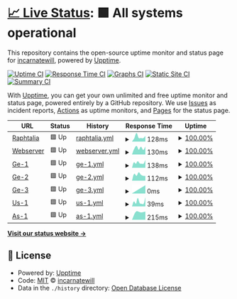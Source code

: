 # [📈 Live Status](https://incarnatewill.github.io/uptime): <!--live status--> **🟩 All systems operational**

This repository contains the open-source uptime monitor and status page for [incarnatewill](https://incarnatewill.github.io/uptime), powered by [Upptime](https://github.com/upptime/upptime).

[![Uptime CI](https://github.com/incarnatewill/uptime/workflows/Uptime%20CI/badge.svg)](https://github.com/incarnatewill/uptime/actions?query=workflow%3A%22Uptime+CI%22)
[![Response Time CI](https://github.com/incarnatewill/uptime/workflows/Response%20Time%20CI/badge.svg)](https://github.com/incarnatewill/uptime/actions?query=workflow%3A%22Response+Time+CI%22)
[![Graphs CI](https://github.com/incarnatewill/uptime/workflows/Graphs%20CI/badge.svg)](https://github.com/incarnatewill/uptime/actions?query=workflow%3A%22Graphs+CI%22)
[![Static Site CI](https://github.com/incarnatewill/uptime/workflows/Static%20Site%20CI/badge.svg)](https://github.com/incarnatewill/uptime/actions?query=workflow%3A%22Static+Site+CI%22)
[![Summary CI](https://github.com/incarnatewill/uptime/workflows/Summary%20CI/badge.svg)](https://github.com/incarnatewill/uptime/actions?query=workflow%3A%22Summary+CI%22)

With [Upptime](https://upptime.js.org), you can get your own unlimited and free uptime monitor and status page, powered entirely by a GitHub repository. We use [Issues](https://github.com/incarnatewill/uptime/issues) as incident reports, [Actions](https://github.com/incarnatewill/uptime/actions) as uptime monitors, and [Pages](https://incarnatewill.github.io/uptime) for the status page.

<!--start: status pages-->
<!-- This summary is generated by Upptime (https://github.com/upptime/upptime) -->
<!-- Do not edit this manually, your changes will be overwritten -->
<!-- prettier-ignore -->
| URL | Status | History | Response Time | Uptime |
| --- | ------ | ------- | ------------- | ------ |
| <img alt="" src="https://favicons.githubusercontent.com/null" height="13"> [Raphtalia](main.raphtalia.fun) | 🟩 Up | [raphtalia.yml](https://github.com/IncarnateWill/uptime/commits/HEAD/history/raphtalia.yml) | <details><summary><img alt="Response time graph" src="./graphs/raphtalia/response-time-week.png" height="20"> 128ms</summary><br><a href="https://status.raphtalia.fun/history/raphtalia"><img alt="Response time 116" src="https://img.shields.io/endpoint?url=https%3A%2F%2Fraw.githubusercontent.com%2FIncarnateWill%2Fuptime%2FHEAD%2Fapi%2Fraphtalia%2Fresponse-time.json"></a><br><a href="https://status.raphtalia.fun/history/raphtalia"><img alt="24-hour response time 0" src="https://img.shields.io/endpoint?url=https%3A%2F%2Fraw.githubusercontent.com%2FIncarnateWill%2Fuptime%2FHEAD%2Fapi%2Fraphtalia%2Fresponse-time-day.json"></a><br><a href="https://status.raphtalia.fun/history/raphtalia"><img alt="7-day response time 128" src="https://img.shields.io/endpoint?url=https%3A%2F%2Fraw.githubusercontent.com%2FIncarnateWill%2Fuptime%2FHEAD%2Fapi%2Fraphtalia%2Fresponse-time-week.json"></a><br><a href="https://status.raphtalia.fun/history/raphtalia"><img alt="30-day response time 116" src="https://img.shields.io/endpoint?url=https%3A%2F%2Fraw.githubusercontent.com%2FIncarnateWill%2Fuptime%2FHEAD%2Fapi%2Fraphtalia%2Fresponse-time-month.json"></a><br><a href="https://status.raphtalia.fun/history/raphtalia"><img alt="1-year response time 116" src="https://img.shields.io/endpoint?url=https%3A%2F%2Fraw.githubusercontent.com%2FIncarnateWill%2Fuptime%2FHEAD%2Fapi%2Fraphtalia%2Fresponse-time-year.json"></a></details> | <details><summary><a href="https://status.raphtalia.fun/history/raphtalia">100.00%</a></summary><a href="https://status.raphtalia.fun/history/raphtalia"><img alt="All-time uptime 100.00%" src="https://img.shields.io/endpoint?url=https%3A%2F%2Fraw.githubusercontent.com%2FIncarnateWill%2Fuptime%2FHEAD%2Fapi%2Fraphtalia%2Fuptime.json"></a><br><a href="https://status.raphtalia.fun/history/raphtalia"><img alt="24-hour uptime 100.00%" src="https://img.shields.io/endpoint?url=https%3A%2F%2Fraw.githubusercontent.com%2FIncarnateWill%2Fuptime%2FHEAD%2Fapi%2Fraphtalia%2Fuptime-day.json"></a><br><a href="https://status.raphtalia.fun/history/raphtalia"><img alt="7-day uptime 100.00%" src="https://img.shields.io/endpoint?url=https%3A%2F%2Fraw.githubusercontent.com%2FIncarnateWill%2Fuptime%2FHEAD%2Fapi%2Fraphtalia%2Fuptime-week.json"></a><br><a href="https://status.raphtalia.fun/history/raphtalia"><img alt="30-day uptime 100.00%" src="https://img.shields.io/endpoint?url=https%3A%2F%2Fraw.githubusercontent.com%2FIncarnateWill%2Fuptime%2FHEAD%2Fapi%2Fraphtalia%2Fuptime-month.json"></a><br><a href="https://status.raphtalia.fun/history/raphtalia"><img alt="1-year uptime 100.00%" src="https://img.shields.io/endpoint?url=https%3A%2F%2Fraw.githubusercontent.com%2FIncarnateWill%2Fuptime%2FHEAD%2Fapi%2Fraphtalia%2Fuptime-year.json"></a></details>
| <img alt="" src="https://favicons.githubusercontent.com/null" height="13"> [Webserver](ws.raphtalia.fun) | 🟩 Up | [webserver.yml](https://github.com/IncarnateWill/uptime/commits/HEAD/history/webserver.yml) | <details><summary><img alt="Response time graph" src="./graphs/webserver/response-time-week.png" height="20"> 130ms</summary><br><a href="https://status.raphtalia.fun/history/webserver"><img alt="Response time 122" src="https://img.shields.io/endpoint?url=https%3A%2F%2Fraw.githubusercontent.com%2FIncarnateWill%2Fuptime%2FHEAD%2Fapi%2Fwebserver%2Fresponse-time.json"></a><br><a href="https://status.raphtalia.fun/history/webserver"><img alt="24-hour response time 0" src="https://img.shields.io/endpoint?url=https%3A%2F%2Fraw.githubusercontent.com%2FIncarnateWill%2Fuptime%2FHEAD%2Fapi%2Fwebserver%2Fresponse-time-day.json"></a><br><a href="https://status.raphtalia.fun/history/webserver"><img alt="7-day response time 130" src="https://img.shields.io/endpoint?url=https%3A%2F%2Fraw.githubusercontent.com%2FIncarnateWill%2Fuptime%2FHEAD%2Fapi%2Fwebserver%2Fresponse-time-week.json"></a><br><a href="https://status.raphtalia.fun/history/webserver"><img alt="30-day response time 122" src="https://img.shields.io/endpoint?url=https%3A%2F%2Fraw.githubusercontent.com%2FIncarnateWill%2Fuptime%2FHEAD%2Fapi%2Fwebserver%2Fresponse-time-month.json"></a><br><a href="https://status.raphtalia.fun/history/webserver"><img alt="1-year response time 122" src="https://img.shields.io/endpoint?url=https%3A%2F%2Fraw.githubusercontent.com%2FIncarnateWill%2Fuptime%2FHEAD%2Fapi%2Fwebserver%2Fresponse-time-year.json"></a></details> | <details><summary><a href="https://status.raphtalia.fun/history/webserver">100.00%</a></summary><a href="https://status.raphtalia.fun/history/webserver"><img alt="All-time uptime 100.00%" src="https://img.shields.io/endpoint?url=https%3A%2F%2Fraw.githubusercontent.com%2FIncarnateWill%2Fuptime%2FHEAD%2Fapi%2Fwebserver%2Fuptime.json"></a><br><a href="https://status.raphtalia.fun/history/webserver"><img alt="24-hour uptime 100.00%" src="https://img.shields.io/endpoint?url=https%3A%2F%2Fraw.githubusercontent.com%2FIncarnateWill%2Fuptime%2FHEAD%2Fapi%2Fwebserver%2Fuptime-day.json"></a><br><a href="https://status.raphtalia.fun/history/webserver"><img alt="7-day uptime 100.00%" src="https://img.shields.io/endpoint?url=https%3A%2F%2Fraw.githubusercontent.com%2FIncarnateWill%2Fuptime%2FHEAD%2Fapi%2Fwebserver%2Fuptime-week.json"></a><br><a href="https://status.raphtalia.fun/history/webserver"><img alt="30-day uptime 100.00%" src="https://img.shields.io/endpoint?url=https%3A%2F%2Fraw.githubusercontent.com%2FIncarnateWill%2Fuptime%2FHEAD%2Fapi%2Fwebserver%2Fuptime-month.json"></a><br><a href="https://status.raphtalia.fun/history/webserver"><img alt="1-year uptime 100.00%" src="https://img.shields.io/endpoint?url=https%3A%2F%2Fraw.githubusercontent.com%2FIncarnateWill%2Fuptime%2FHEAD%2Fapi%2Fwebserver%2Fuptime-year.json"></a></details>
| <img alt="" src="https://favicons.githubusercontent.com/null" height="13"> [Ge-1](ge1.raphtalia.fun) | 🟩 Up | [ge-1.yml](https://github.com/IncarnateWill/uptime/commits/HEAD/history/ge-1.yml) | <details><summary><img alt="Response time graph" src="./graphs/ge-1/response-time-week.png" height="20"> 138ms</summary><br><a href="https://status.raphtalia.fun/history/ge-1"><img alt="Response time 131" src="https://img.shields.io/endpoint?url=https%3A%2F%2Fraw.githubusercontent.com%2FIncarnateWill%2Fuptime%2FHEAD%2Fapi%2Fge-1%2Fresponse-time.json"></a><br><a href="https://status.raphtalia.fun/history/ge-1"><img alt="24-hour response time 119" src="https://img.shields.io/endpoint?url=https%3A%2F%2Fraw.githubusercontent.com%2FIncarnateWill%2Fuptime%2FHEAD%2Fapi%2Fge-1%2Fresponse-time-day.json"></a><br><a href="https://status.raphtalia.fun/history/ge-1"><img alt="7-day response time 138" src="https://img.shields.io/endpoint?url=https%3A%2F%2Fraw.githubusercontent.com%2FIncarnateWill%2Fuptime%2FHEAD%2Fapi%2Fge-1%2Fresponse-time-week.json"></a><br><a href="https://status.raphtalia.fun/history/ge-1"><img alt="30-day response time 131" src="https://img.shields.io/endpoint?url=https%3A%2F%2Fraw.githubusercontent.com%2FIncarnateWill%2Fuptime%2FHEAD%2Fapi%2Fge-1%2Fresponse-time-month.json"></a><br><a href="https://status.raphtalia.fun/history/ge-1"><img alt="1-year response time 131" src="https://img.shields.io/endpoint?url=https%3A%2F%2Fraw.githubusercontent.com%2FIncarnateWill%2Fuptime%2FHEAD%2Fapi%2Fge-1%2Fresponse-time-year.json"></a></details> | <details><summary><a href="https://status.raphtalia.fun/history/ge-1">100.00%</a></summary><a href="https://status.raphtalia.fun/history/ge-1"><img alt="All-time uptime 100.00%" src="https://img.shields.io/endpoint?url=https%3A%2F%2Fraw.githubusercontent.com%2FIncarnateWill%2Fuptime%2FHEAD%2Fapi%2Fge-1%2Fuptime.json"></a><br><a href="https://status.raphtalia.fun/history/ge-1"><img alt="24-hour uptime 100.00%" src="https://img.shields.io/endpoint?url=https%3A%2F%2Fraw.githubusercontent.com%2FIncarnateWill%2Fuptime%2FHEAD%2Fapi%2Fge-1%2Fuptime-day.json"></a><br><a href="https://status.raphtalia.fun/history/ge-1"><img alt="7-day uptime 100.00%" src="https://img.shields.io/endpoint?url=https%3A%2F%2Fraw.githubusercontent.com%2FIncarnateWill%2Fuptime%2FHEAD%2Fapi%2Fge-1%2Fuptime-week.json"></a><br><a href="https://status.raphtalia.fun/history/ge-1"><img alt="30-day uptime 100.00%" src="https://img.shields.io/endpoint?url=https%3A%2F%2Fraw.githubusercontent.com%2FIncarnateWill%2Fuptime%2FHEAD%2Fapi%2Fge-1%2Fuptime-month.json"></a><br><a href="https://status.raphtalia.fun/history/ge-1"><img alt="1-year uptime 100.00%" src="https://img.shields.io/endpoint?url=https%3A%2F%2Fraw.githubusercontent.com%2FIncarnateWill%2Fuptime%2FHEAD%2Fapi%2Fge-1%2Fuptime-year.json"></a></details>
| <img alt="" src="https://favicons.githubusercontent.com/null" height="13"> [Ge-2](ge2.raphtalia.fun) | 🟩 Up | [ge-2.yml](https://github.com/IncarnateWill/uptime/commits/HEAD/history/ge-2.yml) | <details><summary><img alt="Response time graph" src="./graphs/ge-2/response-time-week.png" height="20"> 112ms</summary><br><a href="https://status.raphtalia.fun/history/ge-2"><img alt="Response time 110" src="https://img.shields.io/endpoint?url=https%3A%2F%2Fraw.githubusercontent.com%2FIncarnateWill%2Fuptime%2FHEAD%2Fapi%2Fge-2%2Fresponse-time.json"></a><br><a href="https://status.raphtalia.fun/history/ge-2"><img alt="24-hour response time 101" src="https://img.shields.io/endpoint?url=https%3A%2F%2Fraw.githubusercontent.com%2FIncarnateWill%2Fuptime%2FHEAD%2Fapi%2Fge-2%2Fresponse-time-day.json"></a><br><a href="https://status.raphtalia.fun/history/ge-2"><img alt="7-day response time 112" src="https://img.shields.io/endpoint?url=https%3A%2F%2Fraw.githubusercontent.com%2FIncarnateWill%2Fuptime%2FHEAD%2Fapi%2Fge-2%2Fresponse-time-week.json"></a><br><a href="https://status.raphtalia.fun/history/ge-2"><img alt="30-day response time 110" src="https://img.shields.io/endpoint?url=https%3A%2F%2Fraw.githubusercontent.com%2FIncarnateWill%2Fuptime%2FHEAD%2Fapi%2Fge-2%2Fresponse-time-month.json"></a><br><a href="https://status.raphtalia.fun/history/ge-2"><img alt="1-year response time 110" src="https://img.shields.io/endpoint?url=https%3A%2F%2Fraw.githubusercontent.com%2FIncarnateWill%2Fuptime%2FHEAD%2Fapi%2Fge-2%2Fresponse-time-year.json"></a></details> | <details><summary><a href="https://status.raphtalia.fun/history/ge-2">100.00%</a></summary><a href="https://status.raphtalia.fun/history/ge-2"><img alt="All-time uptime 100.00%" src="https://img.shields.io/endpoint?url=https%3A%2F%2Fraw.githubusercontent.com%2FIncarnateWill%2Fuptime%2FHEAD%2Fapi%2Fge-2%2Fuptime.json"></a><br><a href="https://status.raphtalia.fun/history/ge-2"><img alt="24-hour uptime 100.00%" src="https://img.shields.io/endpoint?url=https%3A%2F%2Fraw.githubusercontent.com%2FIncarnateWill%2Fuptime%2FHEAD%2Fapi%2Fge-2%2Fuptime-day.json"></a><br><a href="https://status.raphtalia.fun/history/ge-2"><img alt="7-day uptime 100.00%" src="https://img.shields.io/endpoint?url=https%3A%2F%2Fraw.githubusercontent.com%2FIncarnateWill%2Fuptime%2FHEAD%2Fapi%2Fge-2%2Fuptime-week.json"></a><br><a href="https://status.raphtalia.fun/history/ge-2"><img alt="30-day uptime 100.00%" src="https://img.shields.io/endpoint?url=https%3A%2F%2Fraw.githubusercontent.com%2FIncarnateWill%2Fuptime%2FHEAD%2Fapi%2Fge-2%2Fuptime-month.json"></a><br><a href="https://status.raphtalia.fun/history/ge-2"><img alt="1-year uptime 100.00%" src="https://img.shields.io/endpoint?url=https%3A%2F%2Fraw.githubusercontent.com%2FIncarnateWill%2Fuptime%2FHEAD%2Fapi%2Fge-2%2Fuptime-year.json"></a></details>
| <img alt="" src="https://favicons.githubusercontent.com/null" height="13"> [Ge-3](ge3.raphtalia.fun) | 🟩 Up | [ge-3.yml](https://github.com/IncarnateWill/uptime/commits/HEAD/history/ge-3.yml) | <details><summary><img alt="Response time graph" src="./graphs/ge-3/response-time-week.png" height="20"> 0ms</summary><br><a href="https://status.raphtalia.fun/history/ge-3"><img alt="Response time 125" src="https://img.shields.io/endpoint?url=https%3A%2F%2Fraw.githubusercontent.com%2FIncarnateWill%2Fuptime%2FHEAD%2Fapi%2Fge-3%2Fresponse-time.json"></a><br><a href="https://status.raphtalia.fun/history/ge-3"><img alt="24-hour response time 0" src="https://img.shields.io/endpoint?url=https%3A%2F%2Fraw.githubusercontent.com%2FIncarnateWill%2Fuptime%2FHEAD%2Fapi%2Fge-3%2Fresponse-time-day.json"></a><br><a href="https://status.raphtalia.fun/history/ge-3"><img alt="7-day response time 0" src="https://img.shields.io/endpoint?url=https%3A%2F%2Fraw.githubusercontent.com%2FIncarnateWill%2Fuptime%2FHEAD%2Fapi%2Fge-3%2Fresponse-time-week.json"></a><br><a href="https://status.raphtalia.fun/history/ge-3"><img alt="30-day response time 125" src="https://img.shields.io/endpoint?url=https%3A%2F%2Fraw.githubusercontent.com%2FIncarnateWill%2Fuptime%2FHEAD%2Fapi%2Fge-3%2Fresponse-time-month.json"></a><br><a href="https://status.raphtalia.fun/history/ge-3"><img alt="1-year response time 125" src="https://img.shields.io/endpoint?url=https%3A%2F%2Fraw.githubusercontent.com%2FIncarnateWill%2Fuptime%2FHEAD%2Fapi%2Fge-3%2Fresponse-time-year.json"></a></details> | <details><summary><a href="https://status.raphtalia.fun/history/ge-3">100.00%</a></summary><a href="https://status.raphtalia.fun/history/ge-3"><img alt="All-time uptime 100.00%" src="https://img.shields.io/endpoint?url=https%3A%2F%2Fraw.githubusercontent.com%2FIncarnateWill%2Fuptime%2FHEAD%2Fapi%2Fge-3%2Fuptime.json"></a><br><a href="https://status.raphtalia.fun/history/ge-3"><img alt="24-hour uptime 100.00%" src="https://img.shields.io/endpoint?url=https%3A%2F%2Fraw.githubusercontent.com%2FIncarnateWill%2Fuptime%2FHEAD%2Fapi%2Fge-3%2Fuptime-day.json"></a><br><a href="https://status.raphtalia.fun/history/ge-3"><img alt="7-day uptime 100.00%" src="https://img.shields.io/endpoint?url=https%3A%2F%2Fraw.githubusercontent.com%2FIncarnateWill%2Fuptime%2FHEAD%2Fapi%2Fge-3%2Fuptime-week.json"></a><br><a href="https://status.raphtalia.fun/history/ge-3"><img alt="30-day uptime 100.00%" src="https://img.shields.io/endpoint?url=https%3A%2F%2Fraw.githubusercontent.com%2FIncarnateWill%2Fuptime%2FHEAD%2Fapi%2Fge-3%2Fuptime-month.json"></a><br><a href="https://status.raphtalia.fun/history/ge-3"><img alt="1-year uptime 100.00%" src="https://img.shields.io/endpoint?url=https%3A%2F%2Fraw.githubusercontent.com%2FIncarnateWill%2Fuptime%2FHEAD%2Fapi%2Fge-3%2Fuptime-year.json"></a></details>
| <img alt="" src="https://favicons.githubusercontent.com/null" height="13"> [Us-1](us1.raphtalia.fun) | 🟩 Up | [us-1.yml](https://github.com/IncarnateWill/uptime/commits/HEAD/history/us-1.yml) | <details><summary><img alt="Response time graph" src="./graphs/us-1/response-time-week.png" height="20"> 39ms</summary><br><a href="https://status.raphtalia.fun/history/us-1"><img alt="Response time 35" src="https://img.shields.io/endpoint?url=https%3A%2F%2Fraw.githubusercontent.com%2FIncarnateWill%2Fuptime%2FHEAD%2Fapi%2Fus-1%2Fresponse-time.json"></a><br><a href="https://status.raphtalia.fun/history/us-1"><img alt="24-hour response time 25" src="https://img.shields.io/endpoint?url=https%3A%2F%2Fraw.githubusercontent.com%2FIncarnateWill%2Fuptime%2FHEAD%2Fapi%2Fus-1%2Fresponse-time-day.json"></a><br><a href="https://status.raphtalia.fun/history/us-1"><img alt="7-day response time 39" src="https://img.shields.io/endpoint?url=https%3A%2F%2Fraw.githubusercontent.com%2FIncarnateWill%2Fuptime%2FHEAD%2Fapi%2Fus-1%2Fresponse-time-week.json"></a><br><a href="https://status.raphtalia.fun/history/us-1"><img alt="30-day response time 35" src="https://img.shields.io/endpoint?url=https%3A%2F%2Fraw.githubusercontent.com%2FIncarnateWill%2Fuptime%2FHEAD%2Fapi%2Fus-1%2Fresponse-time-month.json"></a><br><a href="https://status.raphtalia.fun/history/us-1"><img alt="1-year response time 35" src="https://img.shields.io/endpoint?url=https%3A%2F%2Fraw.githubusercontent.com%2FIncarnateWill%2Fuptime%2FHEAD%2Fapi%2Fus-1%2Fresponse-time-year.json"></a></details> | <details><summary><a href="https://status.raphtalia.fun/history/us-1">100.00%</a></summary><a href="https://status.raphtalia.fun/history/us-1"><img alt="All-time uptime 100.00%" src="https://img.shields.io/endpoint?url=https%3A%2F%2Fraw.githubusercontent.com%2FIncarnateWill%2Fuptime%2FHEAD%2Fapi%2Fus-1%2Fuptime.json"></a><br><a href="https://status.raphtalia.fun/history/us-1"><img alt="24-hour uptime 100.00%" src="https://img.shields.io/endpoint?url=https%3A%2F%2Fraw.githubusercontent.com%2FIncarnateWill%2Fuptime%2FHEAD%2Fapi%2Fus-1%2Fuptime-day.json"></a><br><a href="https://status.raphtalia.fun/history/us-1"><img alt="7-day uptime 100.00%" src="https://img.shields.io/endpoint?url=https%3A%2F%2Fraw.githubusercontent.com%2FIncarnateWill%2Fuptime%2FHEAD%2Fapi%2Fus-1%2Fuptime-week.json"></a><br><a href="https://status.raphtalia.fun/history/us-1"><img alt="30-day uptime 100.00%" src="https://img.shields.io/endpoint?url=https%3A%2F%2Fraw.githubusercontent.com%2FIncarnateWill%2Fuptime%2FHEAD%2Fapi%2Fus-1%2Fuptime-month.json"></a><br><a href="https://status.raphtalia.fun/history/us-1"><img alt="1-year uptime 100.00%" src="https://img.shields.io/endpoint?url=https%3A%2F%2Fraw.githubusercontent.com%2FIncarnateWill%2Fuptime%2FHEAD%2Fapi%2Fus-1%2Fuptime-year.json"></a></details>
| <img alt="" src="https://favicons.githubusercontent.com/null" height="13"> [As-1](as1.raphtalia.fun) | 🟩 Up | [as-1.yml](https://github.com/IncarnateWill/uptime/commits/HEAD/history/as-1.yml) | <details><summary><img alt="Response time graph" src="./graphs/as-1/response-time-week.png" height="20"> 215ms</summary><br><a href="https://status.raphtalia.fun/history/as-1"><img alt="Response time 215" src="https://img.shields.io/endpoint?url=https%3A%2F%2Fraw.githubusercontent.com%2FIncarnateWill%2Fuptime%2FHEAD%2Fapi%2Fas-1%2Fresponse-time.json"></a><br><a href="https://status.raphtalia.fun/history/as-1"><img alt="24-hour response time 0" src="https://img.shields.io/endpoint?url=https%3A%2F%2Fraw.githubusercontent.com%2FIncarnateWill%2Fuptime%2FHEAD%2Fapi%2Fas-1%2Fresponse-time-day.json"></a><br><a href="https://status.raphtalia.fun/history/as-1"><img alt="7-day response time 215" src="https://img.shields.io/endpoint?url=https%3A%2F%2Fraw.githubusercontent.com%2FIncarnateWill%2Fuptime%2FHEAD%2Fapi%2Fas-1%2Fresponse-time-week.json"></a><br><a href="https://status.raphtalia.fun/history/as-1"><img alt="30-day response time 215" src="https://img.shields.io/endpoint?url=https%3A%2F%2Fraw.githubusercontent.com%2FIncarnateWill%2Fuptime%2FHEAD%2Fapi%2Fas-1%2Fresponse-time-month.json"></a><br><a href="https://status.raphtalia.fun/history/as-1"><img alt="1-year response time 215" src="https://img.shields.io/endpoint?url=https%3A%2F%2Fraw.githubusercontent.com%2FIncarnateWill%2Fuptime%2FHEAD%2Fapi%2Fas-1%2Fresponse-time-year.json"></a></details> | <details><summary><a href="https://status.raphtalia.fun/history/as-1">100.00%</a></summary><a href="https://status.raphtalia.fun/history/as-1"><img alt="All-time uptime 100.00%" src="https://img.shields.io/endpoint?url=https%3A%2F%2Fraw.githubusercontent.com%2FIncarnateWill%2Fuptime%2FHEAD%2Fapi%2Fas-1%2Fuptime.json"></a><br><a href="https://status.raphtalia.fun/history/as-1"><img alt="24-hour uptime 100.00%" src="https://img.shields.io/endpoint?url=https%3A%2F%2Fraw.githubusercontent.com%2FIncarnateWill%2Fuptime%2FHEAD%2Fapi%2Fas-1%2Fuptime-day.json"></a><br><a href="https://status.raphtalia.fun/history/as-1"><img alt="7-day uptime 100.00%" src="https://img.shields.io/endpoint?url=https%3A%2F%2Fraw.githubusercontent.com%2FIncarnateWill%2Fuptime%2FHEAD%2Fapi%2Fas-1%2Fuptime-week.json"></a><br><a href="https://status.raphtalia.fun/history/as-1"><img alt="30-day uptime 100.00%" src="https://img.shields.io/endpoint?url=https%3A%2F%2Fraw.githubusercontent.com%2FIncarnateWill%2Fuptime%2FHEAD%2Fapi%2Fas-1%2Fuptime-month.json"></a><br><a href="https://status.raphtalia.fun/history/as-1"><img alt="1-year uptime 100.00%" src="https://img.shields.io/endpoint?url=https%3A%2F%2Fraw.githubusercontent.com%2FIncarnateWill%2Fuptime%2FHEAD%2Fapi%2Fas-1%2Fuptime-year.json"></a></details>

<!--end: status pages-->

[**Visit our status website →**](https://incarnatewill.github.io/uptime)

## 📄 License

- Powered by: [Upptime](https://github.com/upptime/upptime)
- Code: [MIT](./LICENSE) © [incarnatewill](https://incarnatewill.github.io/uptime)
- Data in the `./history` directory: [Open Database License](https://opendatacommons.org/licenses/odbl/1-0/)

